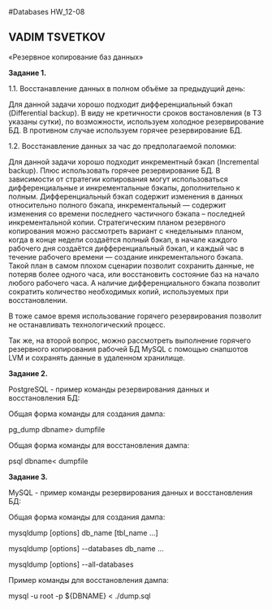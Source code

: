 #Databases HW_12-08
## VADIM TSVETKOV

«Резервное копирование баз данных»

**Задание 1.**

1.1. Восстанавление данных в полном объёме за предыдущий день:

Для данной задачи хорошо подходит дифференциальный бэкап (Differential backup). В виду не кретичности сроков востановления (в ТЗ указаны сутки), по возможности, используем холодное резервирование БД. В противном случае используем горячее резервирование БД.

1.2. Восстанавление данных за час до предполагаемой поломки:

Для данной задачи хорошо подходит инкрементный бэкап (Incremental backup). Плюс использовать горячее резервирование БД.
В зависимости от стратегии копирования могут использоваться дифференциальные и инкрементальные бэкапы, дополнительно к полным. Дифференциальный бэкап содержит изменения в данных относительно полного бэкапа, инкрементальный — содержит изменения со времени последнего частичного бэкапа – последней инкрементальной копии. Стратегическим планом резервного копирования можно рассмотреть вариант с «недельным» планом, когда в конце недели создаётся полный бэкап, в начале каждого рабочего дня создаётся дифференциальный бэкап, и каждый час в течение рабочего времени — создание инкрементального бэкапа. Такой план в самом плохом сценарии позволит сохранить данные, не потеряв более одного часа, или восстановить состояние баз на начало любого рабочего часа. А наличие дифференциального бэкапа позволит сократить количество необходимых копий, используемых при восстановлении.

В тоже самое время использование горячего резервирования позволит не останавливать технологический процесс.

Так же, на второй вопрос, можно рассмотреть выполнение горячего резервного копирования рабочей БД MySQL с помощью снапшотов LVM и сохранять данные в удаленном хранилище.

**Задание 2.**

PostgreSQL - пример команды резервирования данных и восстановления БД:

Общая форма команды для создания дампа:

pg_dump dbname> dumpfile

Общая форма команды для восстановления дампа:

psql dbname< dumpfile

**Задание 3.**

MySQL - пример команды резервирования данных и восстановления БД:

Общая форма команды для создания дампа:

mysqldump [options] db_name [tbl_name ...]

mysqldump [options] --databases db_name ...

mysqldump [options] --all-databases

Пример команды для восстановления дампа:

mysql -u root -p ${DBNAME} < ./dump.sql
